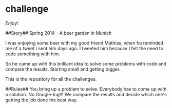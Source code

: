 challenge
=========

*Enjoy!*

##Story##
Spring 2014 - A beer garden in Munich

I was enjoying some beer with my good friend Mathias, when he reminded me of a tweet I sent him days ago.
I tweeted him because I felt the need to code something with him.

So he came up with this brilliant idea to solve some problems with code and compare the results.
Starting small and getting bigger.

This is the repository for all the challenges.

##Rules##
You bring up a problem to solve.
Everybody has to come up with a solution.
No Google-ing!!!
We compare the results and decide which one's getting the job done the best way.


